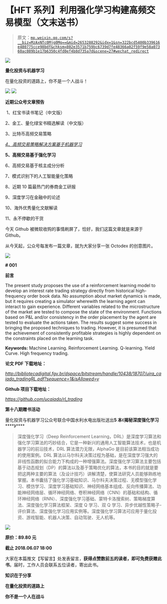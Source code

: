 # 【HFT 系列】利用强化学习构建高频交易模型（文末送书）

> 原文：[`mp.weixin.qq.com/s?__biz=MzAxNTc0Mjg0Mg==&mid=2653288292&idx=1&sn=322bcd5400b339616e480775cce98bdf&chksm=802e3571b759bc6739d7fe48366a02f59f9e58a07360ac089b1e17b6350c4fd0ef4b8d735a7d&scene=27#wechat_redirect`](http://mp.weixin.qq.com/s?__biz=MzAxNTc0Mjg0Mg==&mid=2653288292&idx=1&sn=322bcd5400b339616e480775cce98bdf&chksm=802e3571b759bc6739d7fe48366a02f59f9e58a07360ac089b1e17b6350c4fd0ef4b8d735a7d&scene=27#wechat_redirect)

![](img/4d23e291c048375e72046f282859ab70.png)

**量化投资与机器学习**

在量化投资的道路上，你不是一个人战斗！

![](img/a8465e65bf54c375c9f3fba202bb9d86.png) ![](img/81e631ba8878cc68c49795c6cc952f25.png)

**近期公众号文章预告**

 1、红宝书读书笔记（中文版）

2、金工、量化绿宝书精选解读（中文版）

3、比特币高频交易策略

[*4、高频交易策略解决方案基于机器学习*](https://mp.weixin.qq.com/s?__biz=MzAxNTc0Mjg0Mg==&mid=2653288278&idx=1&sn=73c6749fa89384391031c78a55768681&chksm=802e3543b759bc55fdaa974ac1d5a3c7a0a6ea11a272030dcb989978a96db6f2be8e5a0902cc&scene=21#wechat_redirect)

**5、高频交易基于强化学习**

6、高频交易基于核主成分分析

7、模式识别下的人工智能量化策略

8、近期 10 篇最热门的券商金工研报

9、深度学习在金融中的论述

10、海外优秀量化文献解读

11、永不停歇的干货

今天 Github 被微软收购的事情刷屏了，恰好，我们这篇文章就是来源于 Github。

从今天起，公众号每发布一篇文章，就为大家分享一张 Octodex 的创意图片。 

![](img/976346a4413827010b32cdaeee6bd541.png)

**# 001**

**前言**

The present study proposes the use of a reinforcement learning model to develop an interest rate trading strategy directly from historical high-frequency order book data. No assumption about market dynamics is made, but it requires creating a simulator wherewith the learning agent can interact to gain experience. Different variables related to the microstructure of the market are tested to compose the state of the environment. Functions based on P&L and/or consistency in the order placement by the agent are tested to evaluate the actions taken. The results suggest some success in bringing the proposed techniques to trading. However, it is presumed that the achievement of consistently profitable strategies is highly dependent on the constraints placed on the learning task. 

**Keywords:** Machine Learning. Reinforcement Learning. Q-learning. Yield Curve. High frequency trading.

**论文 PDF 下载地址：**

*http://bibliotecadigital.fgv.br/dspace/bitstream/handle/10438/18707/uira_caiado_tradingRL.pdf?sequence=1&isAllowed=y*

**Github 项目下载地址：**

*https://github.com/ucaiado/rl_trading*

**第十八期赠书活动**

量化投资与机器学习公众号联合中国水利水电出版社送出**5 本**《**揭秘深度强化学习******》****

> 深度强化学习（Deep Reinforcement Learning，DRL）是深度学习算法和强化学习算法的巧妙结合，它是一种新兴的通用人工智能算法技术，也是机器学习的前沿技术，DRL 算法潜力无限，AlphaGo 是目前该算法相当成功的使用案例。DRL 算法以马尔科夫决策过程为基础，是在深度学习强大的非线性函数的拟合能力下构成的一种增强算法。深度强化学习算法主要包括基于动态规划（DP）的算法以及基于策略优化的算法，本书的目的就是要把这两种主要的算法（及设计技巧）讲解清楚，使算法研究人员能够熟练地掌握。本书囊括了强化学习基础知识、马尔科夫决策过程、无模型强化学习、模仿学习、深度学习基础知识、神经网络基本组成、反向传播算法、功能神经网络层、循环神经网络、卷积神经网络（CNN）的基础和结构、循环神经网络（RNN）、深度强化学习基础、蒙特卡洛搜索树、策略梯度算法、深度强化学习算法框架、深度 Q 学习、双 Q 学习、异步优越性策略子-评价算法、深度强化学习应用实例等。深度强化学习算法可应用于量化投资、游戏智能、机器人决策、自动驾驶、无人机等。

![](img/51c368ff8acf0e03b734f8faf8de9fa4.png)

**原价：89.80 元**

**截止 2018.06.07 18:00**

大家在本篇推文【写留言】处发表留言，**获得****点赞****数****前五****的读者，即可免费获赠此书**。届时，工作人员会联系五位读者，寄出此书。

**知识在于分享**

**在量化投资的道路上**

**你不是一个人在战斗**
